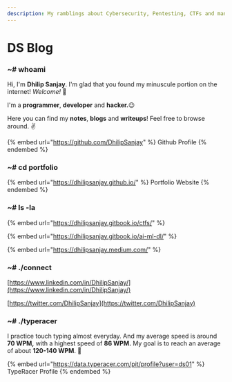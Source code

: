 ```yaml
---
description: My ramblings about Cybersecurity, Pentesting, CTFs and many more!
---
```


# DS Blog

### \~# whoami

Hi, I'm **Dhilip Sanjay**. I'm glad that you found my minuscule portion on the internet! _Welcome!_ 🎉

I'm a **programmer**, **developer** and **hacker.**😉&#x20;

Here you can find my **notes**, **blogs** and **writeups**! Feel free to browse around. ✌️

{% embed url="https://github.com/DhilipSanjay" %}
Github Profile
{% endembed %}

### \~# cd portfolio

{% embed url="https://dhilipsanjay.github.io/" %}
Portfolio Website
{% endembed %}

### \~# ls -la

{% embed url="https://dhilipsanjay.gitbook.io/ctfs/" %}

{% embed url="https://dhilipsanjay.gitbook.io/ai-ml-dl/" %}

{% embed url="https://dhilipsanjay.medium.com/" %}

### \~# ./connect

[https://www.linkedin.com/in/DhilipSanjay/](https://www.linkedin.com/in/DhilipSanjay/)

[https://twitter.com/DhilipSanjay](https://twitter.com/DhilipSanjay)

### \~# ./typeracer

I practice touch typing almost everyday. And my average speed is around **70 WPM,** with a highest speed of **86 WPM.** My goal is to reach an average of about **120-140 WPM**. 🤫

{% embed url="https://data.typeracer.com/pit/profile?user=ds01" %}
TypeRacer Profile
{% endembed %}
